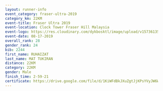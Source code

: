 ```yaml
---
layout: runner-info 
event_category: fraser-ultra-2019 
category_km: 22KM 
event-title: Fraser Ultra 2019 
event-location: Clock Tower Fraser Hill Malaysia 
event-logo: https://res.cloudinary.com/dykbosktl/image/upload/v1573613535/Logo/logo_mfst7w.jpg
event-date: 08-17-2019 
overall_rank: 28
gender_rank: 24
bib: 2244
first_name: RUHAIZAT
last_name: MAT TUKIRAN
distance: 22KM
category: 22KM
gender: Male
finish_time: 2-59-21
certificate: https://drive.google.com/file/d/1KiWFdBkJXuZgtJjKPsYVyJW6WugXPO1k/view?usp=sharing
---
```

